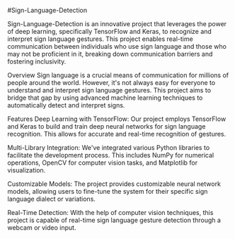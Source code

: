 #Sign-Language-Detection

Sign-Language-Detection is an innovative project that leverages the power of deep learning, specifically TensorFlow and Keras, to recognize and interpret sign language gestures. This project enables real-time communication between individuals who use sign language and those who may not be proficient in it, breaking down communication barriers and fostering inclusivity.

Overview
Sign language is a crucial means of communication for millions of people around the world. However, it's not always easy for everyone to understand and interpret sign language gestures. This project aims to bridge that gap by using advanced machine learning techniques to automatically detect and interpret signs.

Features
Deep Learning with TensorFlow: Our project employs TensorFlow and Keras to build and train deep neural networks for sign language recognition. This allows for accurate and real-time recognition of gestures.

Multi-Library Integration: We've integrated various Python libraries to facilitate the development process. This includes NumPy for numerical operations, OpenCV for computer vision tasks, and Matplotlib for visualization.

Customizable Models: The project provides customizable neural network models, allowing users to fine-tune the system for their specific sign language dialect or variations.

Real-Time Detection: With the help of computer vision techniques, this project is capable of real-time sign language gesture detection through a webcam or video input.
